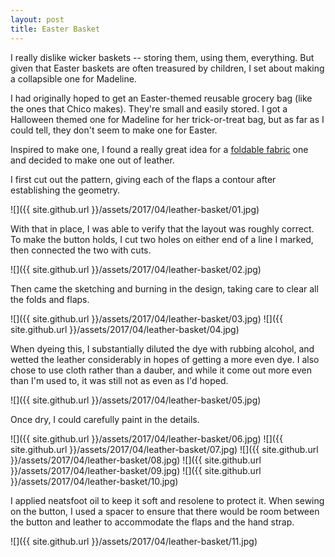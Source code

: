 ```yaml
---
layout: post
title: Easter Basket
---
```

I really dislike wicker baskets -- storing them, using them, everything. But
given that Easter baskets are often treasured by children, I set about making
a collapsible one for Madeline.

I had originally hoped to get an Easter-themed reusable grocery bag (like the
ones that Chico makes). They're small and easily stored. I got a Halloween
themed one for Madeline for her trick-or-treat bag, but as far as I could tell,
they don't seem to make one for Easter.

Inspired to make one, I found a really great idea for a
[foldable fabric](http://www.instructables.com/id/Collapsible-Easter-Basket-for-Easy-Storage/?ALLSTEPS)
one and decided to make one out of leather.

I first cut out the pattern, giving each of the flaps a contour after
establishing the geometry.

![]({{ site.github.url }}/assets/2017/04/leather-basket/01.jpg)

With that in place, I was able to verify that the layout was roughly correct. To
make the button holds, I cut two holes on either end of a line I marked, then
connected the two with cuts.

![]({{ site.github.url }}/assets/2017/04/leather-basket/02.jpg)

Then came the sketching and burning in the design, taking care to clear all the
folds and flaps.

![]({{ site.github.url }}/assets/2017/04/leather-basket/03.jpg)
![]({{ site.github.url }}/assets/2017/04/leather-basket/04.jpg)

When dyeing this, I substantially diluted the dye with rubbing alcohol, and
wetted the leather considerably in hopes of getting a more even dye. I also
chose to use cloth rather than a dauber, and while it come out more even than
I'm used to, it was still not as even as I'd hoped.

![]({{ site.github.url }}/assets/2017/04/leather-basket/05.jpg)

Once dry, I could carefully paint in the details.

![]({{ site.github.url }}/assets/2017/04/leather-basket/06.jpg)
![]({{ site.github.url }}/assets/2017/04/leather-basket/07.jpg)
![]({{ site.github.url }}/assets/2017/04/leather-basket/08.jpg)
![]({{ site.github.url }}/assets/2017/04/leather-basket/09.jpg)
![]({{ site.github.url }}/assets/2017/04/leather-basket/10.jpg)

I applied neatsfoot oil to keep it soft and resolene to protect it. When sewing
on the button, I used a spacer to ensure that there would be room between the
button and leather to accommodate the flaps and the hand strap.

![]({{ site.github.url }}/assets/2017/04/leather-basket/11.jpg)
